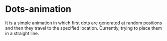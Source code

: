 # Dots-animation

It is a simple animation in which first dots are generated at random positions and then they travel to the specified location. Currently, trying to place them in a straight line.
